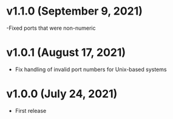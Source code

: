 # v1.1.0 (September 9, 2021)
-Fixed ports that were non-numeric

# v1.0.1 (August 17, 2021)
- Fix handling of invalid port numbers for Unix-based systems

# v1.0.0 (July 24, 2021)
- First release